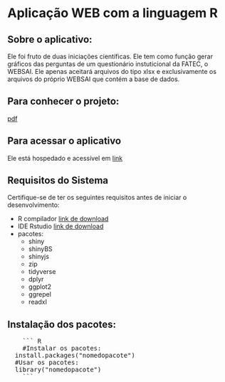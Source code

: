 # Aplicação WEB com a linguagem R

## Sobre o aplicativo: 
Ele foi fruto de duas iniciações científicas. Ele tem como função gerar gráficos das perguntas de um questionário instuticional da FATEC, o WEBSAI. Ele apenas aceitará arquivos do tipo xlsx e exclusivamente os arquivos do próprio WEBSAI que contém a base de dados.

## Para conhecer o projeto:
[pdf](https://drive.google.com/file/d/18VUO6i_wsoFbsQVW6cux-IQiYznFBM4p/view?usp=drive_link)

## Para acessar o aplicativo
Ele está hospedado e acessível em [link](https://anamoura.shinyapps.io/GeradorDeGraficosWEBSAI/)

## Requisitos do Sistema
Certifique-se de ter os seguintes requisitos antes de iniciar o desenvolvimento:
+ R compilador [link de download](https://cran.r-project.org/bin/windows/base/)
+ IDE Rstudio [link de download](https://posit.co/download/rstudio-desktop/)
+ pacotes:
  + shiny
  + shinyBS
  + shinyjs
  + zip
  + tidyverse
  + dplyr
  + ggplot2
  + ggrepel
  + readxl

## Instalação dos pacotes:
<pre>
    ``` R
    #Instalar os pacotes:
  install.packages("nomedopacote")
  #Usar os pacotes:
  library("nomedopacote")
    ```
</pre>
  
